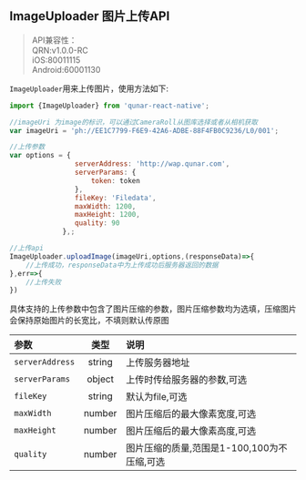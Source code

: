 ## ImageUploader 图片上传API
> API兼容性：   
> QRN:v1.0.0-RC   
> iOS:80011115   
> Android:60001130   

`ImageUploader`用来上传图片，使用方法如下:
```js
import {ImageUploader} from 'qunar-react-native';

//imageUri 为image的标识，可以通过CameraRoll从图库选择或者从相机获取
var imageUri = 'ph://EE1C7799-F6E9-42A6-ADBE-88F4FB0C9236/L0/001';

//上传参数
var options = {
                serverAddress: 'http://wap.qunar.com',
                serverParams: {
                    token: token
                },
                fileKey: 'Filedata',
                maxWidth: 1200,
                maxHeight: 1200,
                quality: 90
             },;

//上传api
ImageUploader.uploadImage(imageUri,options,(responseData)=>{
	//上传成功，responseData中为上传成功后服务器返回的数据
},err=>{
	//上传失败
})
```

具体支持的上传参数中包含了图片压缩的参数，图片压缩参数均为选填，压缩图片会保持原始图片的长宽比，不填则默认传原图   

参数				|  类型	|	说明
:----			|:----:	|	:----
`serverAddress` |string	|	上传服务器地址
`serverParams`	|object	| 	上传时传给服务器的参数,可选
`fileKey`		|string	|	默认为file,可选
`maxWidth`		|number	|	图片压缩后的最大像素宽度,可选
`maxHeight`		|number	|	图片压缩后的最大像素高度,可选
`quality`		|number	|	图片压缩的质量,范围是1-100,100为不压缩,可选